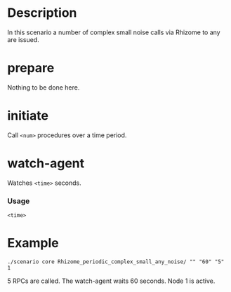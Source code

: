 # Description
In this scenario a number of complex small noise calls via Rhizome to any are issued.

# prepare
Nothing to be done here.

# initiate
Call `<num>` procedures over a time period.

# watch-agent
Watches `<time>` seconds.

### Usage
```
<time>
```

# Example
```
./scenario core Rhizome_periodic_complex_small_any_noise/ "" "60" "5" 1
```

5 RPCs are called. The watch-agent waits 60 seconds. Node 1 is active.
